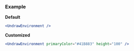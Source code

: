 ### Example

**Default**
```jsx
<UndrawEnvironment />
```

**Customized**
```jsx
<UndrawEnvironment primaryColor="#41B883" height="100" />
```
